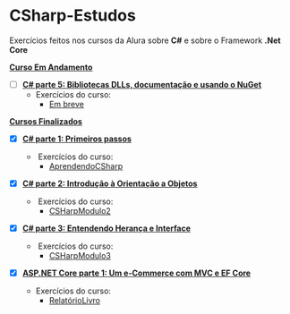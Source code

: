 # CSharp-Estudos



Exercícios feitos nos cursos da Alura sobre **C#** e sobre o Framework **.Net Core** 



**<u>Curso Em Andamento</u>**

- [ ] **[C# parte 5: Bibliotecas DLLs, documentação e usando o NuGet](https://www.alura.com.br/curso-online-csharp-biblioteca-dll-documentacao-nuget)**
  - Exercícios do curso:
    - [Em breve](https://github.com/mariaadelia/CSharp-Estudos)



**<u>Cursos Finalizados</u>**

- [x] **[C# parte 1: Primeiros passos](https://cursos.alura.com.br/course/csharp-parte-1-primeiros-passos)**
  - ​	Exercícios do curso:
    - [AprendendoCSharp](https://github.com/mariaadelia/CSharp-Estudos/tree/main/AprendendoCSharp)
- [x] **[C# parte 2: Introdução à Orientação a Objetos](https://cursos.alura.com.br/course/csharp-parte-2-introducao-orientacao-objetos)**
  - ​	Exercícios do curso:
    - [CSHarpModulo2](https://github.com/mariaadelia/CSharp-Estudos/tree/main/CSHarpModulo2)

- [x] **[C# parte 3: Entendendo Herança e Interface](https://www.alura.com.br/curso-online-csharp-parte-3-heranca-interfaces-polimorfismo)**
  - ​	Exercícios do curso:
    - [CSHarpModulo3](https://github.com/mariaadelia/CSharp-Estudos/tree/main/CSharpModulo3)
- [x] **[ASP.NET Core parte 1: Um e-Commerce com MVC e EF Core](https://cursos.alura.com.br/course/webapp-com-aspnet-core-2)**
  - Exercícios do curso:
    - [RelatórioLivro](https://github.com/mariaadelia/CSharp-Estudos/tree/main/RelatorioLivro)

